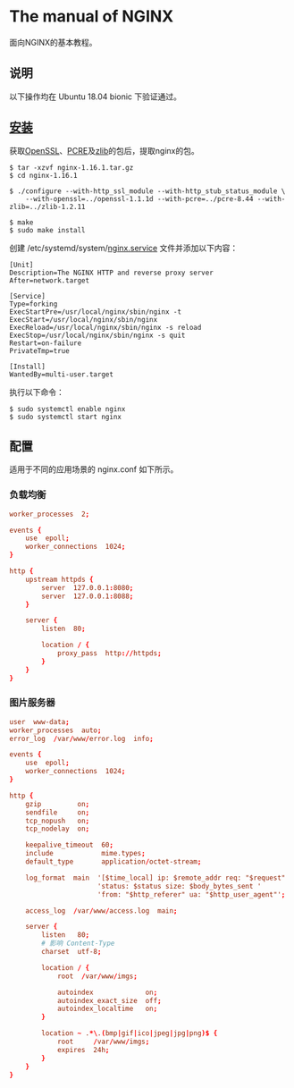 # The manual of NGINX

面向NGINX的基本教程。

## 说明

以下操作均在 Ubuntu 18.04 bionic 下验证通过。

## [安装](https://nginx.org/en/download.html)

获取[OpenSSL](https://www.openssl.org/source/)、[PCRE](https://ftp.pcre.org/pub/pcre/)及[zlib](https://zlib.net)的包后，提取nginx的包。

```
$ tar -xzvf nginx-1.16.1.tar.gz
$ cd nginx-1.16.1

$ ./configure --with-http_ssl_module --with-http_stub_status_module \
    --with-openssl=../openssl-1.1.1d --with-pcre=../pcre-8.44 --with-zlib=../zlib-1.2.11

$ make
$ sudo make install
```

创建 /etc/systemd/system/[nginx.service](https://www.nginx.com/resources/wiki/start/topics/examples/systemd/) 文件并添加以下内容：

```
[Unit]
Description=The NGINX HTTP and reverse proxy server
After=network.target

[Service]
Type=forking
ExecStartPre=/usr/local/nginx/sbin/nginx -t
ExecStart=/usr/local/nginx/sbin/nginx
ExecReload=/usr/local/nginx/sbin/nginx -s reload
ExecStop=/usr/local/nginx/sbin/nginx -s quit
Restart=on-failure
PrivateTmp=true

[Install]
WantedBy=multi-user.target
```

执行以下命令：

```
$ sudo systemctl enable nginx
$ sudo systemctl start nginx
```

## 配置

适用于不同的应用场景的 nginx.conf 如下所示。

### 负载均衡

```conf
worker_processes  2;

events {
    use  epoll;
    worker_connections  1024;
}

http {
    upstream httpds {
        server  127.0.0.1:8080;
        server  127.0.0.1:8088;
    }

    server {
        listen  80;

        location / {
            proxy_pass  http://httpds;
        }
    }
}
```

### 图片服务器

```conf
user  www-data;
worker_processes  auto;
error_log  /var/www/error.log  info;

events {
    use  epoll;
    worker_connections  1024;
}

http {
    gzip         on;
    sendfile     on;
    tcp_nopush   on;
    tcp_nodelay  on;

    keepalive_timeout  60;
    include            mime.types;
    default_type       application/octet-stream;

    log_format  main  '[$time_local] ip: $remote_addr req: "$request" '
                      'status: $status size: $body_bytes_sent '
                      'from: "$http_referer" ua: "$http_user_agent"';

    access_log  /var/www/access.log  main;

    server {
        listen   80;
        # 影响 Content-Type
        charset  utf-8;

        location / {
            root  /var/www/imgs;

            autoindex             on;
            autoindex_exact_size  off;
            autoindex_localtime   on;
        }

        location ~ .*\.(bmp|gif|ico|jpeg|jpg|png)$ {
            root     /var/www/imgs;
            expires  24h;
        }
    }
}
```
